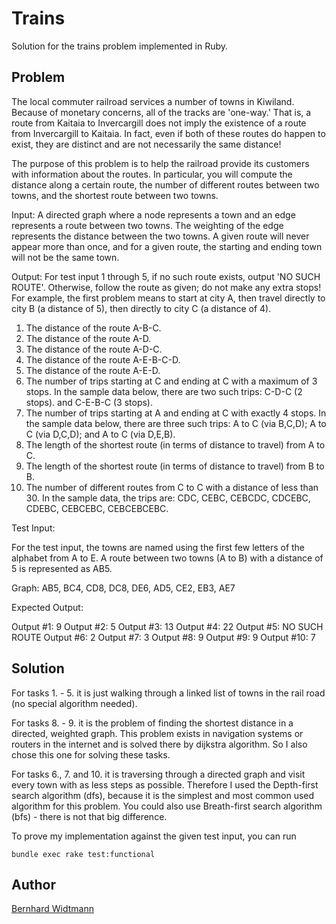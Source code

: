 Trains
============================

Solution for the trains problem implemented in Ruby.

Problem
-------

The local commuter railroad services a number of towns in Kiwiland.  Because of monetary concerns, all of the  tracks are 'one-way.' That is, a route from Kaitaia to Invercargill does not imply the existence of a route from Invercargill to  Kaitaia.  In fact, even if both of these routes do happen to exist, they are distinct and are not necessarily the same distance!

The purpose of this problem is to help the railroad provide its customers with information about the routes. In particular, you will compute the distance along a certain route, the number of different routes between two towns, and the shortest route between two towns.

Input: A directed graph where a node represents a town and an edge represents a route between two towns. The weighting of  the edge represents the distance between the two towns. A given route will never appear more than once, and for a given  route, the starting and ending town will not be the same town.

Output: For test input 1 through 5, if no such route exists, output 'NO SUCH ROUTE'. Otherwise, follow the route as given; do not make any extra stops!  For example, the first problem means to start at city A, then travel directly to city B (a distance of 5), then directly to city C (a distance of 4).

1.  The distance of the route A-B-C.
2.  The distance of the route A-D.
3.  The distance of the route A-D-C.
4.  The distance of the route A-E-B-C-D.
5.  The distance of the route A-E-D.
6.  The number of trips starting at C and ending at C with a maximum of 3 stops. In the sample data below, there are two such trips: C-D-C (2 stops). and C-E-B-C (3 stops).
7.  The number of trips starting at A and ending at C with exactly 4 stops. In the sample data below, there are three such trips: A to C (via B,C,D); A to C (via D,C,D); and A to C (via D,E,B).
8.  The length of the shortest route (in terms of distance to travel) from A to C.
9.  The length of the shortest route (in terms of distance to travel) from B to B.
10. The number of different routes from C to C with a distance of less than 30. In the sample data, the trips are: CDC, CEBC, CEBCDC, CDCEBC, CDEBC, CEBCEBC, CEBCEBCEBC.

Test Input:

For the test input, the towns are named using the first few letters of the alphabet from A to E. A route between two towns (A to B) with a distance of 5 is represented as AB5.

Graph: AB5, BC4, CD8, DC8, DE6, AD5, CE2, EB3, AE7

Expected Output:

Output #1: 9
Output #2: 5
Output #3: 13
Output #4: 22
Output #5: NO SUCH ROUTE
Output #6: 2
Output #7: 3
Output #8: 9
Output #9: 9
Output #10: 7

Solution
-------

For tasks 1. - 5. it is just walking through a linked list of towns in the rail road (no special algorithm needed).

For tasks 8. - 9. it is the problem of finding the shortest distance in a directed, weighted graph. This problem exists in navigation systems or routers in the internet and is solved there by dijkstra algorithm. So I also chose this one for solving these tasks.

For tasks 6., 7. and 10. it is traversing through a directed graph and visit every town with as less steps as possible. Therefore I used the Depth-first search algorithm (dfs), because it is the simplest and most common used algorithm for this problem. You could also use Breath-first search algorithm (bfs) - there is not that big difference.

To prove my implementation against the given test input, you can run

```
bundle exec rake test:functional
```


Author
-------

[Bernhard Widtmann](https://github.com/bwidtmann)